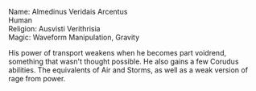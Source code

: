 Name: Almedinus Veridais Arcentus  
Human  
Religion: Ausvisti Verithrisia  
Magic: Waveform Manipulation, Gravity
  
His power of transport weakens when he becomes part voidrend, something that wasn't thought possible. He also gains a few Corudus abilities. The equivalents of Air and Storms, as well as a weak version of rage from power.
